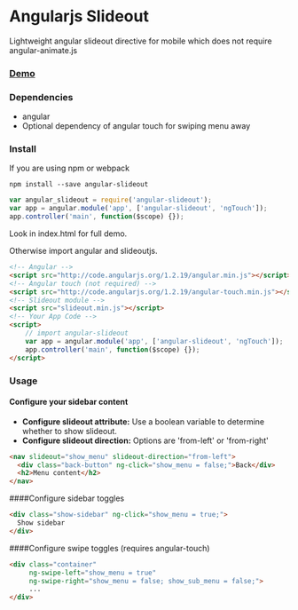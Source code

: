# Angularjs Slideout

Lightweight angular slideout directive for mobile which does not require angular-animate.js

### [Demo](http://mfbx9da4.github.io/projects/angular-slideout)

### Dependencies

- angular
- Optional dependency of angular touch for swiping menu away

### Install

If you are using npm or webpack 

    npm install --save angular-slideout

```js
var angular_slideout = require('angular-slideout');
var app = angular.module('app', ['angular-slideout', 'ngTouch']);
app.controller('main', function($scope) {});
```

Look in index.html for full demo.

Otherwise import angular and slideoutjs.

```html
<!-- Angular -->
<script src="http://code.angularjs.org/1.2.19/angular.min.js"></script>
<!-- Angular touch (not required) -->
<script src="http://code.angularjs.org/1.2.19/angular-touch.min.js"></script>
<!-- Slideout module -->
<script src="slideout.min.js"></script>
<!-- Your App Code -->
<script>
    // import angular-slideout
    var app = angular.module('app', ['angular-slideout', 'ngTouch']);
    app.controller('main', function($scope) {});
</script>
```

### Usage

#### Configure your sidebar content

* **Configure slideout attribute:** Use a boolean variable to determine whether to show slideout.
* **Configure slideout direction:** Options are 'from-left' or 'from-right'

```html
<nav slideout="show_menu" slideout-direction="from-left">
  <div class="back-button" ng-click="show_menu = false;">Back</div>
  <h2>Menu content</h2>
</nav>
```

####Configure sidebar toggles

```html
<div class="show-sidebar" ng-click="show_menu = true;">
  Show sidebar
</div>
```

####Configure swipe toggles (requires angular-touch)

```html
<div class="container"
	 ng-swipe-left="show_menu = true"
	 ng-swipe-right="show_menu = false; show_sub_menu = false;">
	 ...
</div>
```
